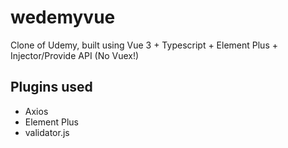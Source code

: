 # wedemyvue
Clone of Udemy, built using Vue 3 + Typescript + Element Plus + Injector/Provide API (No Vuex!)

## Plugins used
- Axios
- Element Plus
- validator.js
